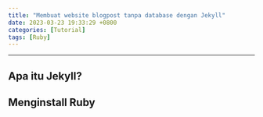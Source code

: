 ```yaml
---
title: "Membuat website blogpost tanpa database dengan Jekyll"
date: 2023-03-23 19:33:29 +0800
categories: [Tutorial]
tags: [Ruby]
---
```

<hr>

## Apa itu Jekyll?
## Menginstall Ruby
